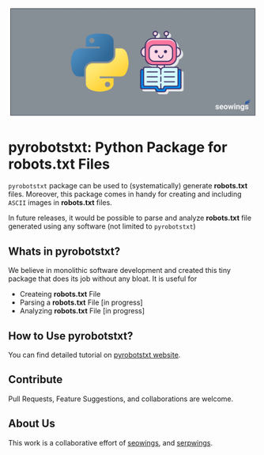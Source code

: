 ![pyrobotstx feature image](docs/img/feature-image.png)

# pyrobotstxt: Python Package for **robots.txt** Files

``pyrobotstxt`` package can be used to (systematically) generate **robots.txt** files. Moreover, this package comes in handy for creating and including ``ASCII`` images in **robots.txt** files.

In future releases, it would be possible to parse and analyze **robots.txt** file generated using any software (not limited to ``pyrobotstxt``)

## Whats in pyrobotstxt?

We believe in monolithic software development and created this tiny package that does its job without any bloat. It is useful for 

- Createing **robots.txt** File
- Parsing a **robots.txt** File [in progress]
- Analyzing **robots.txt** File [in progress]

## How to Use pyrobotstxt?

You can find detailed tutorial on [pyrobotstxt website](https://pyrobotstxt.pages.dev).

## Contribute

Pull Requests, Feature Suggestions, and collaborations are welcome.

## About Us

This work is a collaborative effort of [seowings](https://seowings.com/), and [serpwings](https://serpwings.com/).